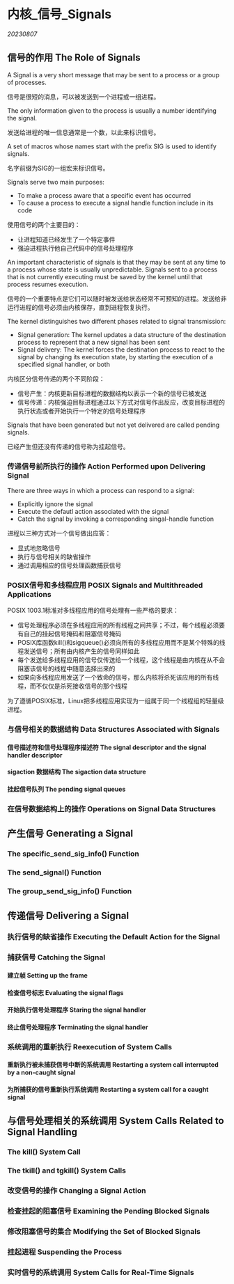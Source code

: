 ﻿# 内核_信号_Signals  

*20230807*  

## 信号的作用 The Role of Signals

A Signal is a very short message that may be sent to a process or a group of processes.

信号是很短的消息，可以被发送到一个进程或一组进程。

The only information given to the process is usually a number identifying the signal.

发送给进程的唯一信息通常是一个数，以此来标识信号。

A set of macros whose names start with the prefix SIG is used to identify signals.

名字前缀为SIG的一组宏来标识信号。

Signals serve two main purposes:

* To make a process aware that a specific event has occurred
* To cause a process to execute a signal handle function include in its code

使用信号的两个主要目的：

* 让进程知道已经发生了一个特定事件
* 强迫进程执行他自己代码中的信号处理程序

An important characteristic of signals is that they may be sent at any time to a process whose state is usually unpredictable. Signals sent to a process that is not currently executing must be saved by the kernel until that process resumes execution.

信号的一个重要特点是它们可以随时被发送给状态经常不可预知的进程。发送给非运行进程的信号必须由内核保存，直到进程恢复执行。

The kernel distinguishes two different phases related to signal transmission:

* Signal generation: The kernel updates a data structure of the destination process to represent that a new signal has been sent
* Signal delivery: The kernel forces the destination process to react to the signal by changing its execution state, by starting the execution of a specified signal handler, or both

内核区分信号传递的两个不同阶段：

* 信号产生：内核更新目标进程的数据结构以表示一个新的信号已被发送
* 信号传递：内核强迫目标进程通过以下方式对信号作出反应，改变目标进程的执行状态或者开始执行一个特定的信号处理程序

Signals that have been generated but not yet delivered are called pending signals.

已经产生但还没有传递的信号称为挂起信号。

### 传递信号前所执行的操作 Action Performed upon Delivering Signal

There are three ways in which a process can respond to a signal:

* Explicitly ignore the signal
* Execute the defautl action associated with the signal
* Catch the signal by invoking a corresponding singal-handle function

进程以三种方式对一个信号做出应答：

* 显式地忽略信号
* 执行与信号相关的缺省操作
* 通过调用相应的信号处理函数捕获信号

### POSIX信号和多线程应用 POSIX Signals and Multithreaded Applications

POSIX 1003.1标准对多线程应用的信号处理有一些严格的要求：

* 信号处理程序必须在多线程应用的所有线程之间共享；不过，每个线程必须要有自己的挂起信号掩码和阻塞信号掩码
* POSIX库函数kill()和sigqueue()必须向所有的多线程应用而不是某个特殊的线程发送信号；所有由内核产生的信号同样如此
* 每个发送给多线程应用的信号仅传送给一个线程，这个线程是由内核在从不会阻塞该信号的线程中随意选择出来的
* 如果向多线程应用发送了一个致命的信号，那么内核将杀死该应用的所有线程，而不仅仅是杀死接收信号的那个线程

为了遵循POSIX标准，Linux把多线程应用实现为一组属于同一个线程组的轻量级进程。

### 与信号相关的数据结构 Data Structures Associated with Signals

#### 信号描述符和信号处理程序描述符 The signal descriptor and the signal handler descriptor

#### sigaction 数据结构 The sigaction data structure
 
#### 挂起信号队列 The pending signal queues

### 在信号数据结构上的操作 Operations on Signal Data Structures

## 产生信号 Generating a Signal

### The specific_send_sig_info() Function

### The send_signal() Function

### The group_send_sig_info() Function

## 传递信号 Delivering a Signal

### 执行信号的缺省操作 Executing the Default Action for the Signal

### 捕获信号 Catching the Signal

#### 建立帧 Setting up the frame

#### 检查信号标志 Evaluating the signal flags

#### 开始执行信号处理程序 Staring the signal handler

#### 终止信号处理程序 Terminating the signal handler

### 系统调用的重新执行 Reexecution of System Calls

#### 重新执行被未捕获信号中断的系统调用 Restarting a system call interrupted by a non-caught signal

#### 为所捕获的信号重新执行系统调用 Restarting a system call for a caught signal

## 与信号处理相关的系统调用 System Calls Related to Signal Handling

### The kill() System Call

### The tkill() and tgkill() System Calls

### 改变信号的操作 Changing a Signal Action

### 检查挂起的阻塞信号 Examining the Pending Blocked Signals

### 修改阻塞信号的集合 Modifying the Set of Blocked Signals

### 挂起进程 Suspending the Process

### 实时信号的系统调用 System Calls for Real-Time Signals

